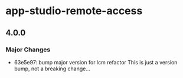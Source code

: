 # app-studio-remote-access

## 4.0.0

### Major Changes

- 63e5e97: bump major version for lcm refactor
  This is just a version bump, not a breaking change...
